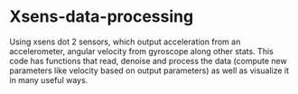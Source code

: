 # Xsens-data-processing
 Using xsens dot 2 sensors, which output acceleration from an accelerometer, angular velocity from gyroscope along other stats. This code has functions that read, denoise and process the data (compute new parameters like velocity based on output parameters) as well as visualize it in many useful ways.
